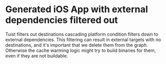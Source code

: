 # Generated iOS App with external dependencies filtered out

Tuist filters out destinations cascading platform condition filters down to external dependencies. This filtering can result in external targets with no destinations, and it's important that we delete them from the graph. Otherwise the cache warming logic might try to build binaries for them, even if they are not buildable.
